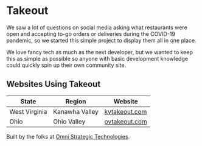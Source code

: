 # Takeout

We saw a lot of questions on social media asking what restaurants were open and accepting to-go orders or deliveries during the COVID-19 pandemic, so we started this simple project to display them all in one place.

We love fancy tech as much as the next developer, but we wanted to keep this as simple as possible so anyone with basic development knowledge could quickly spin up their own community site.

## Websites Using Takeout

| State | Region | Website |
|-------|--------|---------|
| West Virginia | Kanawha Valley | [kvtakeout.com](kvtakeout.com)
| Ohio | Ohio Valley | [ovtakeout.com](ovtakeout.com)


Built by the folks at [Omni Strategic Technologies](https://omniperforms.com).